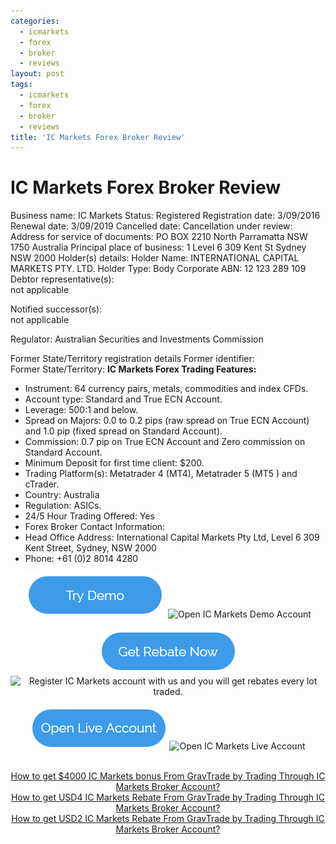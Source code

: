 ```yaml
---
categories:
  - icmarkets
  - forex
  - broker
  - reviews
layout: post
tags:
  - icmarkets
  - forex
  - broker
  - reviews
title: 'IC Markets Forex Broker Review'
---
```

# IC Markets Forex Broker Review
Business name:	IC Markets
Status:	Registered
Registration date:	3/09/2016
Renewal date:	3/09/2019
Cancelled date:	
Cancellation under review:	
Address for service of documents:	PO BOX 2210 North Parramatta NSW 1750 Australia
Principal place of business:	1 Level 6 309 Kent St Sydney NSW 2000
Holder(s) details:	Holder Name: INTERNATIONAL CAPITAL MARKETS PTY. LTD. Holder Type: Body Corporate ABN: 12 123 289 109
Debtor representative(s):	
not applicable

Notified successor(s):	
not applicable

Regulator:	Australian Securities and Investments Commission
	
Former State/Territory registration details	
Former identifier:	
Former State/Territory:	
**IC Markets Forex Trading Features:**

- Instrument: 64 currency pairs, metals, commodities and index CFDs.
- Account type: Standard and True ECN Account.
- Leverage: 500:1 and below.
- Spread on Majors: 0.0 to 0.2 pips (raw spread on True ECN Account) and 1.0 pip (fixed spread on Standard Account).
- Commission: 0.7 pip on True ECN Account and Zero commission on Standard Account.
- Minimum Deposit for first time client: $200.
- Trading Platform(s): Metatrader 4 (MT4), Metatrader 5 (MT5 ) and cTrader.
- Country: Australia
- Regulation: ASICs.
- 24/5 Hour Trading Offered: Yes
- Forex Broker Contact Information:
- Head Office Address: International Capital Markets Pty Ltd, Level 6 309 Kent Street, Sydney,  NSW  2000
- Phone: +61 (0)2 8014 4280


<div align="center">

<a href="http://icmarkets.com/?camp=7745"><img alt="Open IC Markets Demo Account" height="72" src="/static/img/button/try-demo-now.PNG" title="Open IC Markets Demo Account" width="225"></a>
<img alt="Open IC Markets Demo Account" height="1" src="http://icmarkets.com/?camp=7745" style="border:0" width="1">

<a href="http://www.gravtrade.com/icmarkets/forex/broker/rebate/2016/10/04/icmarkets-broker-standard-account-rebate.html"><img alt="Register IC Markets account with us and you will get rebates every lot traded." height="73" src="/static/img/button/get-rebate-now.PNG" title="Register Pepperstone with us and you will get rebates every lot traded." width="221"></a>
<img alt="Register IC Markets account with us and you will get rebates every lot traded." height="1" src="http://icmarkets.com/?camp=7745" style="border:0" width="1">

<a href="http://icmarkets.com/?camp=7745"><img alt="Open IC Markets Live Account" height="70" src="/static/img/button/open-live-account-now.PNG" title="Open IC Markets Live Account" width="218"></a>
<img alt="Open IC Markets Live Account" height="1" src="http://icmarkets.com/?camp=7745" style="border:0" width="1">

<br>
<a href="http://www.gravtrade.com//icmarkets/forex/broker/bonus/2016/10/04/icmarkets-broker-bonus.html">How to get $4000 IC Markets bonus From GravTrade by Trading Through IC Markets Broker Account?</a>

<br>
<a href="http://www.gravtrade.com//icmarkets/forex/broker/rebate/2016/10/04/icmarkets-broker-standard-account-rebate.html">How to get USD4 IC Markets Rebate From GravTrade by Trading Through IC Markets Broker Account?</a>

<br>
<a href="http://www.gravtrade.com//icmarkets/forex/broker/rebate/2016/10/04/icmarkets-broker-ecn-account-rebate.html">How to get USD2 IC Markets Rebate From GravTrade by Trading Through IC Markets Broker Account?</a>

</div>


